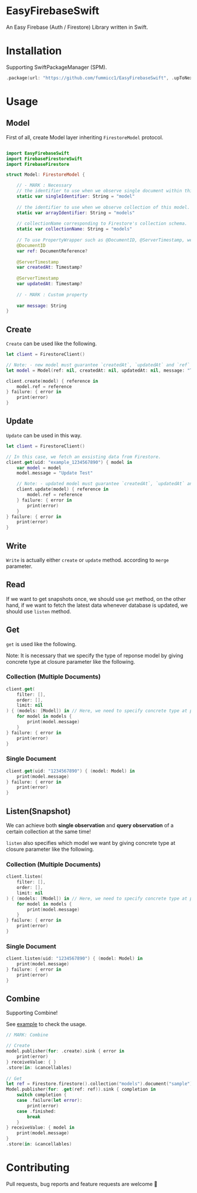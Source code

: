 # EasyFirebaseSwift
An Easy Firebase (Auth / Firestore) Library written in Swift.

# Installation

Supporting SwiftPackageManager (SPM).

```swift
.package(url: "https://github.com/fummicc1/EasyFirebaseSwift", .upToNextMajor(from: "1.2.0"))
```

# Usage

## Model

First of all, create Model layer inheriting `FirestoreModel` protocol.

```swift

import EasyFirebaseSwift
import FirebaseFirestoreSwift
import FirebaseFirestore

struct Model: FirestoreModel {

    // - MARK : Necessary
    // the identifier to use when we observe single document within this model's collection.
    static var singleIdentifier: String = "model"
    
    // the identifier to use when we observe collection of this model.
    static var arrayIdentifier: String = "models"
    
    // collectionName corresponding to Firestore's collection schema.
    static var collectionName: String = "models"
    
    // To use PropertyWrapper such as @DocumentID, @ServerTimestamp, we need to import FirebaseFirestoreSwift.
    @DocumentID
    var ref: DocumentReference?
    
    @ServerTimestamp
    var createdAt: Timestamp?
    
    @ServerTimestamp
    var updatedAt: Timestamp?
    
    // - MARK : Custom property
    
    var message: String
}
```

## Create

`Create` can be used like the following.

```swift
let client = FirestoreClient()

// Note: - new model must guarantee `createdAt`, `updatedAt` and `ref` are nil.
let model = Model(ref: nil, createdAt: nil, updatedAt: nil, message: "Test")

client.create(model) { reference in
    model.ref = reference
} failure: { error in
    print(error)
}
```

## Update 

`Update` can be used in this way.

```swift
let client = FirestoreClient()

// In this case, we fetch an exsisting data from Firestore.
client.get(uid: "example_1234567890") { model in
    var model = model
    model.message = "Update Test"

    // Note: - updated model must guarantee `createdAt`, `updatedAt` and `ref` are NOT nil.
    client.update(model) { reference in
        model.ref = reference
    } failure: { error in
        print(error)
    }
} failure: { error in
    print(error)
}
```

## Write

`Write` is actually either `create` or `update` method. according to `merge` parameter.

## Read

If we want to get snapshots once, we should use `get` method, on the other hand, if we want to fetch the latest data whenever database is updated, we should use `listen` method.

## Get

`get` is used like the following.

Note: It is necessary that we specify the type of reponse model by giving concrete type at closure parameter like the following.

### Collection (Multiple Documents)

```swift
client.get(
    filter: [],
    order: [],
    limit: nil
) { (models: [Model]) in // Here, we need to specify concrete type at parameter of closure.
    for model in models {
        print(model.message)
    }
} failure: { error in
    print(error)
}
```

### Single Document

```swift
client.get(uid: "1234567890") { (model: Model) in
    print(model.message)
} failure: { error in
    print(error)
}
```

## Listen(Snapshot)

We can achieve both **single observation** and **query observation** of a certain collection at the same time!

`listen` also specifies which model we want by giving concrete type at closure parameter like the following.

### Collection (Multiple Documents)

```swift
client.listen(
    filter: [],
    order: [],
    limit: nil
) { (models: [Model]) in // Here, we need to specify concrete type at parameter of closure.
    for model in models {
        print(model.message)
    }
} failure: { error in
    print(error)
}
```

### Single Document

```swift
client.listen(uid: "1234567890") { (model: Model) in
    print(model.message)
} failure: { error in
    print(error)
}
```

## Combine

Supporting Combine! 

See [example](https://github.com/fummicc1/EasyFirebaseSwift/blob/18fed270daf6c58721b67b1584c2976f893e933d/Example/Example/ViewController.swift#L81-L101) to check the usage.

```swift
// MARK: Combine

// Create
model.publisher(for: .create).sink { error in
    print(error)
} receiveValue: { }
.store(in: &cancellables)
        
// Get
let ref = Firestore.firestore().collection("models").document("sample")
Model.publisher(for: .get(ref: ref)).sink { completion in
    switch completion {
    case .failure(let error):
        print(error)
    case .finished:
        break
    }
} receiveValue: { model in
    print(model.message)
}
.store(in: &cancellables)
```

# Contributing

Pull requests, bug reports and feature requests are welcome 🚀
